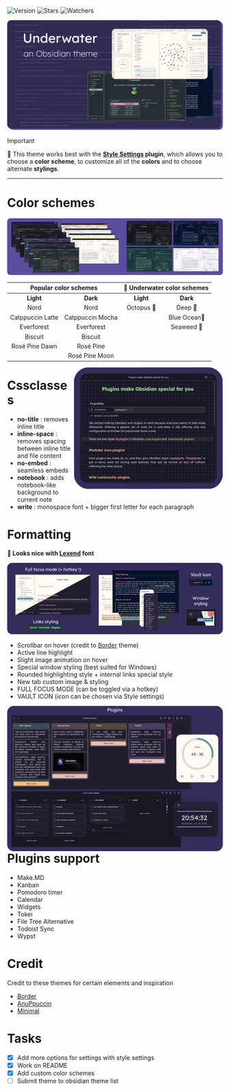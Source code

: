 ![Version](https://img.shields.io/github/manifest-json/v/Seniblue/Underwater?style=for-the-badge&color=7368b6&labelColor=06334D)
![Stars](https://img.shields.io/github/stars/Seniblue/Underwater?style=for-the-badge&color=ffe161&labelColor=06334D)
![Watchers](https://img.shields.io/github/watchers/Seniblue/Underwater?style=for-the-badge&color=fe728f&labelColor=06334D)


![uw](img/thumbnail.png)

> [!IMPORTANT]
> 🐳 This theme works best with the **[Style Settings](https://github.com/mgmeyers/obsidian-style-settings) plugin**, which allows you to choose a **color scheme**, to customize all of the **colors** and to choose alternate **stylings**.

---

# Color schemes

![colorschemes](img/colorschemes.png)

<table>
    <thead>
        <tr>
            <th colspan="2">Popular color schemes</th>
            <th colspan="2">🌊 Underwater color schemes</th>
        </tr>
    </thead>
    <tbody align="center">
        <tr>
            <td><b>Light</b></td>
            <td><b>Dark</b></td>
            <td><b>Light</b></td>
            <td><b>Dark</b></td>
        </tr>
        <tr>
            <td>Nord</td>
            <td>Nord</td>
            <td>Octopus 🐙</td>
            <td>Deep 🦈๋࣭</td>
        </tr>
        <tr>
            <td>Catppuccin Latte</td>
            <td>Catppuccin Mocha</td>
            <td></td>
            <td>Blue Ocean🐬</td>
        </tr>
        <tr>
            <td>Everforest</td>
            <td>Everforest</td>
            <td></td>
            <td>Seaweed 🪸</td>
        </tr>
        <tr>
            <td>Biscuit</td>
            <td>Biscuit</td>
            <td></td>
            <td></td>
        </tr>
        <tr>
            <td>Rosé Pine Dawn</td>
            <td>Rosé Pine</td>
            <td></td>
            <td></td>
        </tr>
        <tr>
            <td></td>
            <td>Rosé Pine Moon</td>
            <td></td>
            <td></td>
        </tr>
    </tbody>
</table>

<img src="https://github.com/Seniblue/Underwater/blob/main/img/cssclasses.png" alt="cssclasses" align="right"/>


# Cssclasses

- **no-title** : removes inline title
- **inline-space** : removes spacing between inline title and file content
- **no-embed** : seamless embeds
- **notebook** : adds notebook-like background to current note
- **write** : monospace font + bigger first letter for each paragraph


# Formatting
**🌅 Looks nice with [Lexend](https://www.lexend.com/) font**

![formatting](img/formatting.png)

- Scrollbar on hover (credit to [Border](https://github.com/Akifyss/obsidian-border) theme)
- Active line highlight
- Slight image animation on hover
- Special window styling (best suited for Windows)
- Rounded highlighting style + internal links special style
- New tab custom image & styling
- FULL FOCUS MODE (can be toggled via a hotkey)
- VAULT ICON (icon can be chosen via Style settings)

<img src="https://github.com/Seniblue/Underwater/blob/main/img/plugins.png" alt="plugins" align="right"/>


# Plugins support

- Make.MD
- Kanban
- Pomodoro timer
- Calendar
- Widgets
- Tokei
- File Tree Alternative
- Todoist Sync
- Wypst

# Credit
Credit to these themes for certain elements and inspiration
- [Border](https://github.com/Akifyss/obsidian-border)
- [AnuPpuccin](https://github.com/AnubisNekhet/AnuPpuccin)
- [Minimal](https://github.com/kepano/obsidian-minimal)

# Tasks
- [x] Add more options for settings with style settings
- [x] Work on README
- [x] Add custom color schemes
- [ ] Submit theme to obsidian theme list
